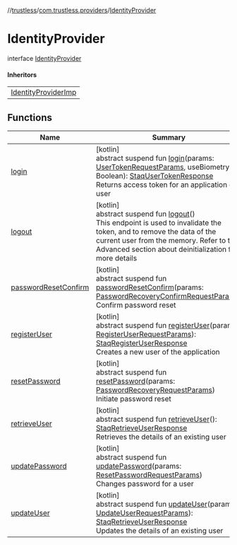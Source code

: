 //[trustless](../../../index.md)/[com.trustless.providers](../index.md)/[IdentityProvider](index.md)

# IdentityProvider

interface [IdentityProvider](index.md)

#### Inheritors

| |
|---|
| [IdentityProviderImp](../../com.trustless.providers.implementations/-identity-provider-imp/index.md) |

## Functions

| Name | Summary |
|---|---|
| [login](login.md) | [kotlin]<br>abstract suspend fun [login](login.md)(params: [UserTokenRequestParams](../../com.trustless.requests.identity.userToken/-user-token-request-params/index.md), useBiometry: Boolean): [StaqUserTokenResponse](../../com.trustless.requests.identity/-staq-user-token-response/index.md)<br>Returns access token for an application or user |
| [logout](logout.md) | [kotlin]<br>abstract suspend fun [logout](logout.md)()<br>This endpoint is used to invalidate the token, and to remove the data of the current user from the memory. Refer to the Advanced section about deinitialization for more details |
| [passwordResetConfirm](password-reset-confirm.md) | [kotlin]<br>abstract suspend fun [passwordResetConfirm](password-reset-confirm.md)(params: [PasswordRecoveryConfirmRequestParams](../../com.trustless.requests.identity.passwordRecoveryConfirm/-password-recovery-confirm-request-params/index.md))<br>Confirm password reset |
| [registerUser](register-user.md) | [kotlin]<br>abstract suspend fun [registerUser](register-user.md)(params: [RegisterUserRequestParams](../../com.trustless.requests.identity.registerUser/-register-user-request-params/index.md)): [StaqRegisterUserResponse](../../com.trustless.requests.identity/-staq-register-user-response/index.md)<br>Creates a new user of the application |
| [resetPassword](reset-password.md) | [kotlin]<br>abstract suspend fun [resetPassword](reset-password.md)(params: [PasswordRecoveryRequestParams](../../com.trustless.requests.identity.passwordRecovery/-password-recovery-request-params/index.md))<br>Initiate password reset |
| [retrieveUser](retrieve-user.md) | [kotlin]<br>abstract suspend fun [retrieveUser](retrieve-user.md)(): [StaqRetrieveUserResponse](../../com.trustless.requests.identity/-staq-retrieve-user-response/index.md)<br>Retrieves the details of an existing user |
| [updatePassword](update-password.md) | [kotlin]<br>abstract suspend fun [updatePassword](update-password.md)(params: [ResetPasswordRequestParams](../../com.trustless.requests.identity.resetPassword/-reset-password-request-params/index.md))<br>Changes password for a user |
| [updateUser](update-user.md) | [kotlin]<br>abstract suspend fun [updateUser](update-user.md)(params: [UpdateUserRequestParams](../../com.trustless.requests.identity.updateUser/-update-user-request-params/index.md)): [StaqRetrieveUserResponse](../../com.trustless.requests.identity/-staq-retrieve-user-response/index.md)<br>Updates the details of an existing user |
